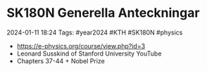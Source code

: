 # SK180N Generella Anteckningar

2024-01-11 18:24
Tags: #year2024 #KTH #SK180N #physics

- <https://e-physics.org/course/view.php?id=3>
- Leonard Susskind of Stanford University YouTube
- Chapters 37-44 + Nobel Prize
